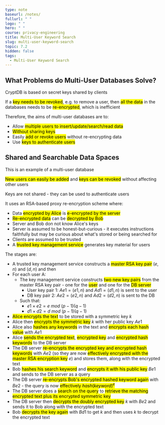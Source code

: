 ```yaml
---
type: note
baseurl: /notes/
fullurl: " "
logo: " "
hero: " "
course: privacy-engineering
title: Multi-User Keyword Search
slug: multi-user-keyword-search
topic: 7.2
hidden: false
tags:
  - Multi-User Keyword Search
---
```


## What Problems do Multi-User Databases Solve?

CryptDB is based on secret keys shared by clients

If a <mark>key needs to be revoked</mark>, e.g. to remove a user, then <mark>all the data</mark> in the databases needs to be <mark>re-encrypted</mark>, which is inefficient

Therefore, the aims of multi-user databases are to:

- Allow <mark>multiple users to insert/update/search/read data</mark>
- <mark>Without sharing keys</mark>
- Easily <mark>add or revoke users</mark> without re-encrypting data
- Use <mark>keys to authenticate users</mark>

## Shared and Searchable Data Spaces

This is an example of a multi-user database

<mark>New users can easily be added</mark> and <mark>keys can be revoked</mark> without affecting other users

Keys are not shared - they can be used to authenticate users

It uses an RSA-based proxy re-encryption scheme where:

- Data <mark>encrypted by Alice</mark> is <mark>e-encrypted by the server</mark>
- <mark>Re-encrypted data</mark> can be <mark>decrypted by Bob</mark>
- Server and Bob don not know Alice's keys
- Server is assumed to be honest-but-curious - it executes instructions faithfully but may be curious about what's stored or being searched for
- Clients are assumed to be trusted
- A <mark>trusted key management service</mark> generates key material for users

The stages are:

- A trusted key management service constructs a <mark>master RSA key pair</mark> $(e, n)$ and $(d, n)$ and then
- For each user A:
  - The key management service constructs <mark>two new key pairs</mark> from the master RSA key pair - one for the <mark>user</mark> and one for the <mark>DB server</mark>
    - User key pair 1: $Ae1 = (e1, n)$ and $Ad1 = (d1, n)$ is sent to the user
    - DB key pair 2: $Ae2 = (e2, n)$ and $Ad2 = (d2, n)$ is sent to the DB
  - Such that:
    - $e1 \times e2 = e\ mod\ (p-1)(q-1)$
    - $d1 \times d2 = d\ mod\ (p-1)(q-1)$
- <mark>Alice encrypts the text</mark> to be stored with a symmetric key $k$
- Alice then <mark>encrypts the symmetric key</mark> $k$ with her public key $Ae1$
- Alice also <mark>hashes any keywords</mark> in the text and <mark>encrypts each hash value</mark> with $Ae1$
- Alice <mark>sends the encrypted text</mark>, <mark>encrypted key</mark> and <mark>encrypted hash keywords</mark> to the DB server
- The DB server <mark>re-encrypts the encrypted key and encrypted hash keywords</mark> with $Ae2$ (so they are now <mark>effectively encrypted with the master RSA encryption key</mark> $e$) and stores them, along with the encrypted text
- Bob <mark>hashes his search keyword</mark> and <mark>encrypts it with his public key</mark> $Be1$ and sends to the DB server as a query
- The DB server <mark>re-encrypts Bob's encrypted hashed keyword again</mark> with $Be2$ - the query is now <mark>effectively $hash(keyword)^e$</mark>
- The DB server does a <mark>search on the query</mark> to <mark>retrieve the matching encrypted text plus its encrypted symmetric key</mark>
- The DB server then <mark>decrypts the doubly encrypted key</mark> $k$ with $Be2$ and sends it to Bob along with the encrypted text
- Bob <mark>decrypts the key again</mark> with $Bd1$ to get $k$ and then uses $k$ to decrypt the encrypted text
